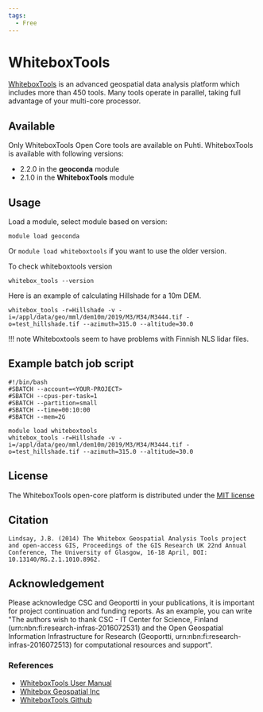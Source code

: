 ```yaml
---
tags:
  - Free
---
```


# WhiteboxTools

[WhiteboxTools](https://www.whiteboxgeo.com/manual/wbt_book/intro.html) is an advanced geospatial data analysis platform which includes more than 450 tools. Many tools operate in parallel, taking full advantage of your multi-core processor.

## Available

Only WhiteboxTools Open Core tools are available on Puhti. WhiteboxTools is available with following versions:

* 2.2.0 in the **geoconda** module
* 2.1.0 in the **WhiteboxTools** module 

## Usage

Load a module, select module based on version:

```
module load geoconda
```

Or `module load whiteboxtools` if you want to use the older version.

To check whiteboxtools version
```
whitebox_tools --version
```

Here is an example of calculating Hillshade for a 10m DEM. 

```
whitebox_tools -r=Hillshade -v -i=/appl/data/geo/mml/dem10m/2019/M3/M34/M3444.tif -o=test_hillshade.tif --azimuth=315.0 --altitude=30.0
```

!!! note
    Whiteboxtools seem to have problems with Finnish NLS lidar files.

## Example batch job script

```
#!/bin/bash
#SBATCH --account=<YOUR-PROJECT>
#SBATCH --cpus-per-task=1
#SBATCH --partition=small
#SBATCH --time=00:10:00
#SBATCH --mem=2G

module load whiteboxtools
whitebox_tools -r=Hillshade -v -i=/appl/data/geo/mml/dem10m/2019/M3/M34/M3444.tif -o=test_hillshade.tif --azimuth=315.0 --altitude=30.0
```

## License 

The WhiteboxTools open-core platform is distributed under the [MIT license](https://www.whiteboxgeo.com/manual/wbt_book/license.html)

## Citation

```Lindsay, J.B. (2014) The Whitebox Geospatial Analysis Tools project and open-access GIS, Proceedings of the GIS Research UK 22nd Annual Conference, The University of Glasgow, 16-18 April, DOI: 10.13140/RG.2.1.1010.8962.```

## Acknowledgement

Please acknowledge CSC and Geoportti in your publications, it is important for project continuation and funding reports.
As an example, you can write "The authors wish to thank CSC - IT Center for Science, Finland (urn:nbn:fi:research-infras-2016072531) and the Open Geospatial Information Infrastructure for Research (Geoportti, urn:nbn:fi:research-infras-2016072513) for computational resources and support".


### References

* [WhiteboxTools User Manual](https://www.whiteboxgeo.com/manual/wbt_book/intro.html)
* [Whitebox Geospatial Inc](https://www.whiteboxgeo.com/)
* [WhiteboxTools Github](https://github.com/jblindsay/whitebox-tools)



